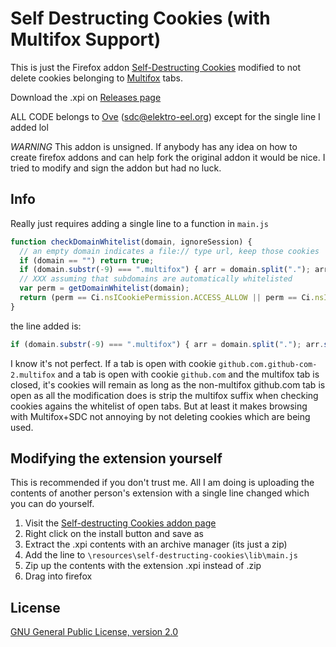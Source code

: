 # Self Destructing Cookies (with Multifox Support)
This is just the Firefox addon [Self-Destructing Cookies](https://addons.mozilla.org/en-US/firefox/addon/self-destructing-cookies/) modified to not delete cookies belonging to [Multifox](https://addons.mozilla.org/en-US/firefox/addon/multifox/) tabs.

Download the .xpi on [Releases page](https://github.com/berrythesoftwarecodeprogrammar/Self-Destructing-Cookies-Multifox-patch/releases)

ALL CODE belongs to [Ove](https://addons.mozilla.org/en-US/firefox/user/ovso/) (sdc@elektro-eel.org) except for the single line I added lol

*WARNING* This addon is unsigned. If anybody has any idea on how to create firefox addons and can help fork the original addon it would be nice. I tried to modify and sign the addon but had no luck.

## Info

Really just requires adding a single line to a function in `main.js`

```javascript
function checkDomainWhitelist(domain, ignoreSession) {
  // an empty domain indicates a file:// type url, keep those cookies
  if (domain == "") return true;
  if (domain.substr(-9) === ".multifox") { arr = domain.split("."); arr.splice(-2,2); domain = arr.join("."); } //brr
  // XXX assuming that subdomains are automatically whitelisted
  var perm = getDomainWhitelist(domain);
  return (perm == Ci.nsICookiePermission.ACCESS_ALLOW || perm == Ci.nsICookiePermission.ACCESS_ALLOW_FIRST_PARTY_ONLY || (!ignoreSession && perm == Ci.nsICookiePermission.ACCESS_SESSION));
}
```

the line added is:
```javascript
if (domain.substr(-9) === ".multifox") { arr = domain.split("."); arr.splice(-2,2); domain = arr.join("."); } //brr
```

I know it's not perfect. If a tab is open with cookie `github.com.github-com-2.multifox` and a tab is open with cookie `github.com` and the multifox tab is closed, it's cookies will remain as long as the non-multifox github.com tab is open as all the modification does is strip the multifox suffix when checking cookies agains the whitelist of open tabs. But at least it makes browsing with Multifox+SDC not annoying by not deleting cookies which are being used.

## Modifying the extension yourself

This is recommended if you don't trust me. All I am doing is uploading the contents of another person's extension with a single line changed which you can do yourself. 

1. Visit the [Self-destructing Cookies addon page](https://addons.mozilla.org/en-US/firefox/addon/self-destructing-cookies/)
2. Right click on the install button and save as
3. Extract the .xpi contents with an archive manager (its just a zip)
4. Add the line to `\resources\self-destructing-cookies\lib\main.js`
5. Zip up the contents with the extension .xpi instead of .zip
6. Drag into firefox

## License 
[GNU General Public License, version 2.0](http://www.gnu.org/licenses/gpl-2.0.html)
